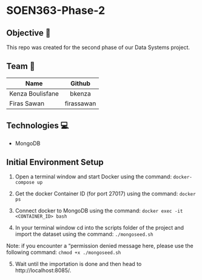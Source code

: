 # SOEN363-Phase-2

## Objective 🎯
This repo was created for the second phase of our Data Systems project. 

## Team 👥
| Name          | Github        |
| ------------- |:-------------:|
| Kenza Boulisfane | bkenza |
| Firas Sawan | firassawan |

## Technologies 💻
* MongoDB

## Initial Environment Setup

1. Open a terminal window and start Docker using the command: 
`docker-compose up`

2. Get the docker Container ID (for port 27017) using the command: 
`docker ps`

3. Connect docker to MongoDB using the command: 
`docker exec -it <CONTAINER_ID> bash`

4. In your terminal window cd into the scripts folder of the project and import the dataset using the command: 
`./mongoseed.sh`
 
Note: if you encounter a “permission denied message here, please use the following command: 
`chmod +x ./mongoseed.sh`

5. Wait until the importation is done and then head to http://localhost:8085/.
